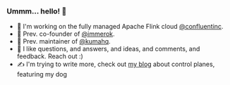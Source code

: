 ### Ummm... hello! 👋

- 🔭 I'm working on the fully managed Apache Flink cloud [@confluentinc](https://github.com/confluentinc).  
- 🐻 Prev. co-founder of [@immerok](https://github.com/immerok).
- 🐻 Prev. maintainer of [@kumahq](https://github.com/kumahq/).
- 💬 I like questions, and answers, and ideas, and comments, and feedback. Reach out :) 
- ✍️ I'm trying to write more, check out [my blog](https://austince.github.io/blog) about control planes, featuring my dog 

<a rel="me" href="https://hachyderm.io/@austince"></a>
